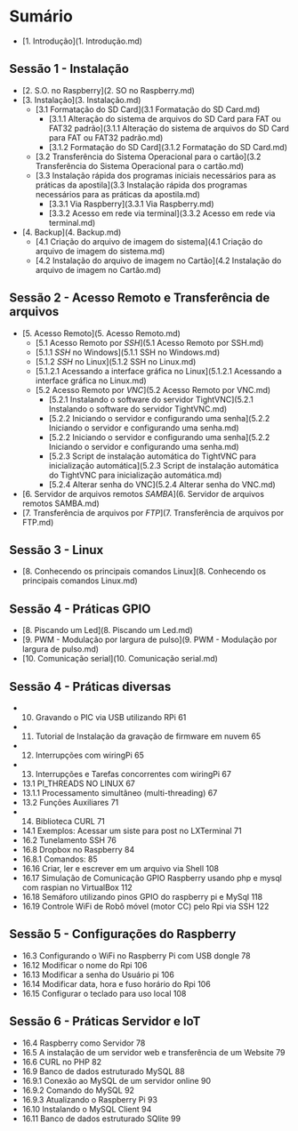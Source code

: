 # Sumário

 * [1. Introdução](1. Introdução.md)

## Sessão 1 - Instalação

 * [2. S.O. no Raspberry](2. SO no Raspberry.md)
 * [3. Instalação](3. Instalação.md)
   * [3.1 Formatação do SD Card](3.1 Formatação do SD Card.md)
     * [3.1.1 Alteração do sistema de arquivos do SD Card para FAT ou FAT32 padrão](3.1.1 Alteração do sistema de arquivos do SD Card para FAT ou FAT32 padrão.md)
     * [3.1.2 Formatação do SD Card](3.1.2 Formatação do SD Card.md)
   * [3.2 Transferência do Sistema Operacional para o cartão](3.2 Transferência do Sistema Operacional para o cartão.md)
   * [3.3 Instalação rápida dos programas iniciais necessários para as práticas da apostila](3.3 Instalação rápida dos programas necessários para as práticas da apostila.md)
     * [3.3.1 Via Raspberry](3.3.1 Via Raspberry.md)
     * [3.3.2 Acesso em rede via terminal](3.3.2 Acesso em rede via terminal.md)
 * [4. Backup](4. Backup.md)
   * [4.1 Criação do arquivo de imagem do sistema](4.1 Criação do arquivo de imagem do sistema.md)
   * [4.2 Instalação do arquivo de imagem no Cartão](4.2 Instalação do arquivo de imagem no Cartão.md)

## Sessão 2 - Acesso Remoto e Transferência de arquivos

 * [5. Acesso Remoto](5. Acesso Remoto.md)
   * [5.1 Acesso Remoto por _SSH_](5.1 Acesso Remoto por SSH.md)
   * [5.1.1 _SSH_ no Windows](5.1.1 SSH no Windows.md)
   * [5.1.2 _SSH_ no Linux](5.1.2 SSH no Linux.md)
   * [5.1.2.1 Acessando a interface gráfica no Linux](5.1.2.1 Acessando a interface gráfica no Linux.md)
   * [5.2 Acesso Remoto por _VNC_](5.2 Acesso Remoto por VNC.md)
     * [5.2.1 Instalando o software do servidor TightVNC](5.2.1 Instalando o software do servidor TightVNC.md)
     * [5.2.2 Iniciando o servidor e configurando uma senha](5.2.2 Iniciando o servidor e configurando uma senha.md)
     * [5.2.2 Iniciando o servidor e configurando uma senha](5.2.2 Iniciando o servidor e configurando uma senha.md)
     * [5.2.3 Script de instalação automática do TightVNC para inicialização automática](5.2.3 Script de instalação automática do TightVNC para inicialização automática.md)
     * [5.2.4 Alterar senha do VNC](5.2.4 Alterar senha do VNC.md)
 * [6. Servidor de arquivos remotos _SAMBA_](6. Servidor de arquivos remotos SAMBA.md)
 * [7. Transferência de arquivos por _FTP_](7. Transferência de arquivos por FTP.md)

## Sessão 3 - Linux

 * [8. Conhecendo os principais comandos Linux](8. Conhecendo os principais comandos Linux.md)

## Sessão 4 - Práticas GPIO

 * [8. Piscando um Led](8. Piscando um Led.md)
 * [9. PWM - Modulação por largura de pulso](9. PWM - Modulação por largura de pulso.md)
 * [10. Comunicação serial](10. Comunicação serial.md)

## Sessão 4 - Práticas diversas

 * 10.	Gravando o PIC via USB utilizando RPi	61
 * 11.	Tutorial de Instalação da gravação de firmware em nuvem	65
 * 12.	Interrupções com wiringPi	65
 * 13.	Interrupções e Tarefas concorrentes com wiringPi	67
 * 13.1	PI_THREADS NO LINUX	67
 * 13.1.1	Processamento simultâneo (multi-threading)	67
 * 13.2	Funções Auxiliares	71
 * 14.	Biblioteca CURL	71
 * 14.1	Exemplos: Acessar um siste para post no LXTerminal	71
 * 16.2	Tunelamento SSH	76
 * 16.8	Dropbox no Raspberry	84
 * 16.8.1	Comandos:	85
 * 16.16	Criar, ler e escrever em um arquivo via Shell	108
 * 16.17	Simulação de Comunicação GPIO Raspberry usando php e mysql com raspian no VirtualBox	112
 * 16.18	Semáforo utilizando pinos GPIO do raspberry pi e MySql	118
 * 16.19	Controle WiFi de Robô móvel (motor CC) pelo Rpi via SSH	122

## Sessão 5 - Configurações do Raspberry

 * 16.3	Configurando o WiFi no Raspberry Pi com USB dongle	78
 * 16.12	Modificar o nome do Rpi	106
 * 16.13	Modificar a senha do Usuário pi	106
 * 16.14	Modificar data, hora e fuso horário do Rpi	106
 * 16.15	Configurar o teclado para uso local	108

## Sessão 6 - Práticas Servidor e IoT

 * 16.4	Raspberry como Servidor	78
 * 16.5	A instalação de um servidor web e transferência de um Website	79
 * 16.6	CURL no PHP	82
 * 16.9	Banco de dados estruturado MySQL	88
 * 16.9.1	Conexão ao MySQL de um servidor online	90
 * 16.9.2	Comando do MySQL	92
 * 16.9.3	Atualizando o Raspberry Pi	93
 * 16.10	Instalando o MySQL Client	94
 * 16.11	Banco de dados estruturado SQlite	99
